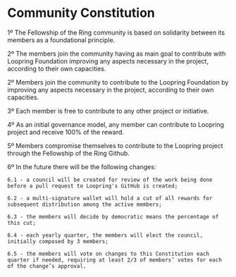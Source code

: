 # Community Constitution

1º The Fellowship of the Ring community is based on solidarity between its members as a foundational principle.

2º The members join the community having as main goal to contribute with Loopring Foundation improving any aspects necessary in the project, according to their own capacities.

2º Members join the community to contribute to the Loopring Foundation by improving any aspects necessary in the project, according to their own capacities.

3º Each member is free to contribute to any other project or initiative.

4º As an initial governance model, any member can contribute to Loopring project and receive 100% of the reward.

5º Members compromise themselves to contribute to the Loopring project through the Fellowship of the Ring Github.

6º In the future there will be the following changes:

    6.1 - a council will be created for review of the work being done before a pull request to Loopring's GitHub is created;

    6.2 - a multi-signature wallet will hold a cut of all rewards for subsequent distribution among the active members;

    6.3 - the members will decide by democratic means the percentage of this cut;

    6.4 - each yearly quarter, the members will elect the council, initially composed by 3 members;

    6.5 - the members will vote on changes to this Constitution each quarter if needed, requiring at least 2/3 of members’ votes for each of the change’s approval.
